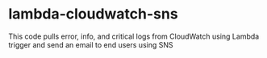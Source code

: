 # lambda-cloudwatch-sns
This code pulls error, info, and critical logs from CloudWatch using Lambda trigger and send an email to end users using SNS